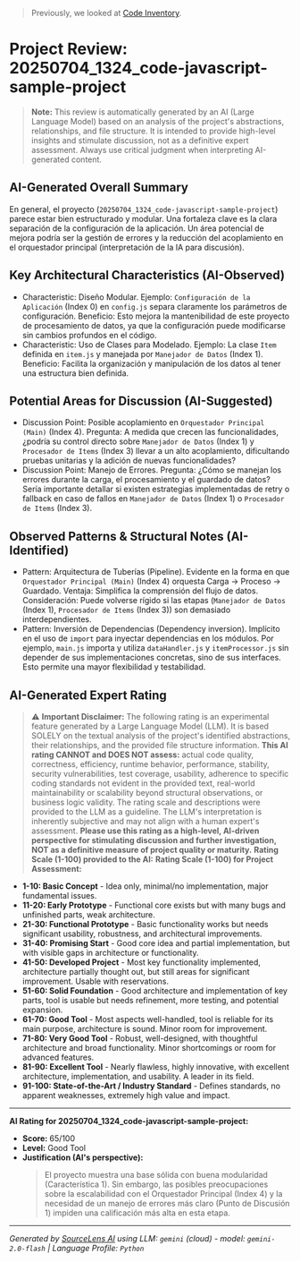 > Previously, we looked at [Code Inventory](10_code_inventory.md).

# Project Review: 20250704_1324_code-javascript-sample-project
> **Note:** This review is automatically generated by an AI (Large Language Model) based on an analysis of the project's abstractions, relationships, and file structure. It is intended to provide high-level insights and stimulate discussion, not as a definitive expert assessment. Always use critical judgment when interpreting AI-generated content.
## AI-Generated Overall Summary
En general, el proyecto (`20250704_1324_code-javascript-sample-project`) parece estar bien estructurado y modular. Una fortaleza clave es la clara separación de la configuración de la aplicación. Un área potencial de mejora podría ser la gestión de errores y la reducción del acoplamiento en el orquestador principal (interpretación de la IA para discusión).
## Key Architectural Characteristics (AI-Observed)
- Characteristic: Diseño Modular. Ejemplo: `Configuración de la Aplicación` (Index 0) en `config.js` separa claramente los parámetros de configuración. Beneficio: Esto mejora la mantenibilidad de este proyecto de procesamiento de datos, ya que la configuración puede modificarse sin cambios profundos en el código.
- Characteristic: Uso de Clases para Modelado. Ejemplo: La clase `Item` definida en `item.js` y manejada por `Manejador de Datos` (Index 1). Beneficio: Facilita la organización y manipulación de los datos al tener una estructura bien definida.
## Potential Areas for Discussion (AI-Suggested)
- Discussion Point: Posible acoplamiento en `Orquestador Principal (Main)` (Index 4). Pregunta: A medida que crecen las funcionalidades, ¿podría su control directo sobre `Manejador de Datos` (Index 1) y `Procesador de Items` (Index 3) llevar a un alto acoplamiento, dificultando pruebas unitarias y la adición de nuevas funcionalidades?
- Discussion Point: Manejo de Errores. Pregunta: ¿Cómo se manejan los errores durante la carga, el procesamiento y el guardado de datos? Sería importante detallar si existen estrategias implementadas de retry o fallback en caso de fallos en `Manejador de Datos` (Index 1) o `Procesador de Items` (Index 3).
## Observed Patterns & Structural Notes (AI-Identified)
- Pattern: Arquitectura de Tuberías (Pipeline). Evidente en la forma en que `Orquestador Principal (Main)` (Index 4) orquesta Carga -> Proceso -> Guardado. Ventaja: Simplifica la comprensión del flujo de datos. Consideración: Puede volverse rígido si las etapas (`Manejador de Datos` (Index 1), `Procesador de Items` (Index 3)) son demasiado interdependientes.
- Pattern: Inversión de Dependencias (Dependency inversion). Implícito en el uso de `import` para inyectar dependencias en los módulos. Por ejemplo, `main.js` importa y utiliza `dataHandler.js` y `itemProcessor.js` sin depender de sus implementaciones concretas, sino de sus interfaces. Esto permite una mayor flexibilidad y testabilidad.
## AI-Generated Expert Rating
> ⚠️ **Important Disclaimer:** The following rating is an experimental feature generated by a Large Language Model (LLM). It is based SOLELY on the textual analysis of the project's identified abstractions, their relationships, and the provided file structure information.
> **This AI rating CANNOT and DOES NOT assess:** actual code quality, correctness, efficiency, runtime behavior, performance, stability, security vulnerabilities, test coverage, usability, adherence to specific coding standards not evident in the provided text, real-world maintainability or scalability beyond structural observations, or business logic validity.
> The rating scale and descriptions were provided to the LLM as a guideline. The LLM's interpretation is inherently subjective and may not align with a human expert's assessment.
> **Please use this rating as a high-level, AI-driven perspective for stimulating discussion and further investigation, NOT as a definitive measure of project quality or maturity.**
**Rating Scale (1-100) provided to the AI:**
**Rating Scale (1-100) for Project Assessment:**
*   **1-10: Basic Concept** - Idea only, minimal/no implementation, major fundamental issues.
*   **11-20: Early Prototype** - Functional core exists but with many bugs and unfinished parts, weak architecture.
*   **21-30: Functional Prototype** - Basic functionality works but needs significant usability, robustness, and architectural improvements.
*   **31-40: Promising Start** - Good core idea and partial implementation, but with visible gaps in architecture or functionality.
*   **41-50: Developed Project** - Most key functionality implemented, architecture partially thought out, but still areas for significant improvement. Usable with reservations.
*   **51-60: Solid Foundation** - Good architecture and implementation of key parts, tool is usable but needs refinement, more testing, and potential expansion.
*   **61-70: Good Tool** - Most aspects well-handled, tool is reliable for its main purpose, architecture is sound. Minor room for improvement.
*   **71-80: Very Good Tool** - Robust, well-designed, with thoughtful architecture and broad functionality. Minor shortcomings or room for advanced features.
*   **81-90: Excellent Tool** - Nearly flawless, highly innovative, with excellent architecture, implementation, and usability. A leader in its field.
*   **91-100: State-of-the-Art / Industry Standard** - Defines standards, no apparent weaknesses, extremely high value and impact.
---
**AI Rating for 20250704_1324_code-javascript-sample-project:**
*   **Score:** 65/100
*   **Level:** Good Tool
*   **Justification (AI's perspective):**
    > El proyecto muestra una base sólida con buena modularidad (Característica 1). Sin embargo, las posibles preocupaciones sobre la escalabilidad con el Orquestador Principal (Index 4) y la necesidad de un manejo de errores más claro (Punto de Discusión 1) impiden una calificación más alta en esta etapa.


---

*Generated by [SourceLens AI](https://github.com/openXFlow/sourceLensAI) using LLM: `gemini` (cloud) - model: `gemini-2.0-flash` | Language Profile: `Python`*